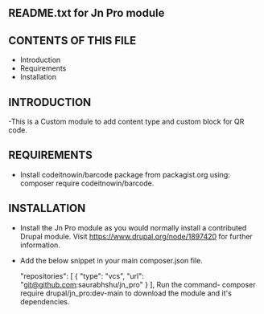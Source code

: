 README.txt for Jn Pro module
---------------------------

CONTENTS OF THIS FILE
---------------------

 * Introduction
 * Requirements
 * Installation

 INTRODUCTION
 ------------
  -This is a Custom module to add content type and custom block for QR code.


 REQUIREMENTS
 ------------
  - Install codeitnowin/barcode package from packagist.org 
   using: composer require codeitnowin/barcode.


 INSTALLATION
 ------------

  - Install the Jn Pro module as you would normally install a
  contributed Drupal module. Visit https://www.drupal.org/node/1897420 for
  further information.

  - Add the below snippet in your main composer.json file. 
      
      "repositories": [
              {
                  "type": "vcs",
                  "url": "git@github.com:saurabhshu/jn_pro"
              }
          ],
 Run the command-
 composer require drupal/jn_pro:dev-main 
 to download the module and it's dependencies.